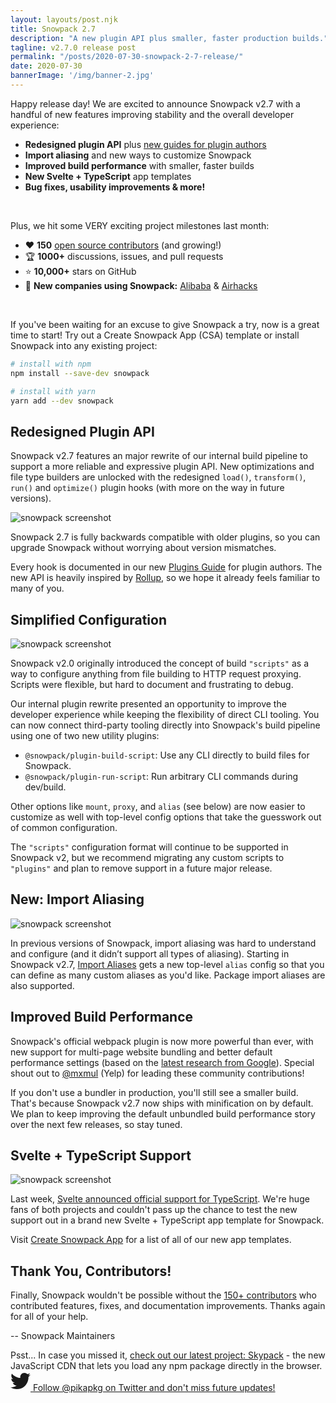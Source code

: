 ```yaml
---
layout: layouts/post.njk
title: Snowpack 2.7
description: "A new plugin API plus smaller, faster production builds."
tagline: v2.7.0 release post
permalink: "/posts/2020-07-30-snowpack-2-7-release/"
date: 2020-07-30
bannerImage: '/img/banner-2.jpg'
---
```


Happy release day! We are excited to announce Snowpack v2.7 with a handful of new features improving stability and the overall developer experience:

- **Redesigned plugin API** plus [new guides for plugin authors](/plugins)
- **Import aliasing** and new ways to customize Snowpack
- **Improved build performance** with smaller, faster builds
- **New Svelte + TypeScript** app templates
- **Bug fixes, usability improvements & more!**

<br/>

Plus, we hit some VERY exciting project milestones last month:

- ❤️ **150** [open source contributors](https://github.com/pikapkg/snowpack/graphs/contributors) (and growing!)
- 🏆 **1000+** discussions, issues, and pull requests
- ⭐️ **10,000+** stars on GitHub
- 👋 **New companies using Snowpack:** [Alibaba](https://www.1688.com/) & [Airhacks](https://airhacks.com/)

<br/>

If you've been waiting for an excuse to give Snowpack a try, now is a great time to start! Try out a Create Snowpack App (CSA) template or install Snowpack into any existing project:

```bash
# install with npm
npm install --save-dev snowpack

# install with yarn
yarn add --dev snowpack
```

## Redesigned Plugin API

Snowpack v2.7 features an major rewrite of our internal build pipeline to support a more reliable and expressive plugin API. New optimizations and file type builders are unlocked with the redesigned `load()`, `transform()`, `run()` and `optimize()` plugin hooks (with more on the way in future versions).

![snowpack screenshot](/img/snowpack-27-screenshot-1.png)

Snowpack 2.7 is fully backwards compatible with older plugins, so you can upgrade Snowpack without worrying about version mismatches.

Every hook is documented in our new [Plugins Guide](/plugins) for plugin authors. The new API is heavily inspired by [Rollup](https://rollupjs.org/), so we hope it already feels familiar to many of you.


## Simplified Configuration

![snowpack screenshot](/img/snowpack-27-screenshot-3.png)

Snowpack v2.0 originally introduced the concept of build `"scripts"` as a way to configure anything from file building to HTTP request proxying. Scripts were flexible, but hard to document and frustrating to debug.

Our internal plugin rewrite presented an opportunity to improve the developer experience while keeping the flexibility of direct CLI tooling. You can now connect third-party tooling directly into Snowpack's build pipeline using one of two new utility plugins:

- `@snowpack/plugin-build-script`: Use any CLI directly to build files for Snowpack.
- `@snowpack/plugin-run-script`: Run arbitrary CLI commands during dev/build.

Other options like `mount`, `proxy`, and `alias` (see below) are now easier to customize as well with top-level config options that take the guesswork out of common configuration.

The `"scripts"` configuration format will continue to be supported in Snowpack v2, but we recommend migrating any custom scripts to `"plugins"` and plan to remove support in a future major release.


## New: Import Aliasing

![snowpack screenshot](/img/snowpack-27-screenshot-2.png)

In previous versions of Snowpack, import aliasing was hard to understand and configure (and it didn’t support all types of aliasing). Starting in Snowpack v2.7, [Import Aliases](/#import-aliases) gets a new top-level `alias` config so that you can define as many custom aliases as you'd like. Package import aliases are also supported.


## Improved Build Performance

Snowpack's official webpack plugin is now more powerful than ever, with new support for multi-page website bundling and better default performance settings (based on the [latest research from Google](https://web.dev/granular-chunking-nextjs/)). Special shout out to [@mxmul](https://github.com/mxmul) (Yelp) for leading these community contributions!

If you don't use a bundler in production, you'll still see a smaller build. That's because Snowpack v2.7 now ships with minification on by default. We plan to keep improving the default unbundled build performance story over the next few releases, so stay tuned.


## Svelte + TypeScript Support

![snowpack screenshot](/img/svelte-ts.png)

Last week, [Svelte announced official support for TypeScript](https://svelte.dev/blog/svelte-and-typescript). We're huge fans of both projects and couldn't pass up the chance to test the new support out in a brand new Svelte + TypeScript app template for Snowpack.

Visit [Create Snowpack App](https://github.com/pikapkg/snowpack/tree/master/create-snowpack-app) for a list of all of our new app templates.


## Thank You, Contributors!

Finally, Snowpack wouldn't be possible without the [150+ contributors](https://github.com/pikapkg/snowpack/graphs/contributors) who contributed features, fixes, and documentation improvements. Thanks again for all of your help.

-- Snowpack Maintainers

<div class="notification">
Psst... In case you missed it, <a href="https://www.skypack.dev/">check out our latest project: Skypack</a> - the new JavaScript CDN that lets you load any npm package directly in the browser.
</div>

<a href="https://twitter.com/pikapkg" target="_blank">
<svg aria-hidden="true" width="32" focusable="false" data-prefix="fab" data-icon="twitter" class="svg-inline--fa fa-twitter fa-w-16" role="img" xmlns="http://www.w3.org/2000/svg" viewBox="0 0 512 512"><path fill="currentColor" d="M459.37 151.716c.325 4.548.325 9.097.325 13.645 0 138.72-105.583 298.558-298.558 298.558-59.452 0-114.68-17.219-161.137-47.106 8.447.974 16.568 1.299 25.34 1.299 49.055 0 94.213-16.568 130.274-44.832-46.132-.975-84.792-31.188-98.112-72.772 6.498.974 12.995 1.624 19.818 1.624 9.421 0 18.843-1.3 27.614-3.573-48.081-9.747-84.143-51.98-84.143-102.985v-1.299c13.969 7.797 30.214 12.67 47.431 13.319-28.264-18.843-46.781-51.005-46.781-87.391 0-19.492 5.197-37.36 14.294-52.954 51.655 63.675 129.3 105.258 216.365 109.807-1.624-7.797-2.599-15.918-2.599-24.04 0-57.828 46.782-104.934 104.934-104.934 30.213 0 57.502 12.67 76.67 33.137 23.715-4.548 46.456-13.32 66.599-25.34-7.798 24.366-24.366 44.833-46.132 57.827 21.117-2.273 41.584-8.122 60.426-16.243-14.292 20.791-32.161 39.308-52.628 54.253z"></path></svg>
<a href="https://twitter.com/pikapkg">Follow @pikapkg on Twitter and don't miss future updates!</a>
</a>

